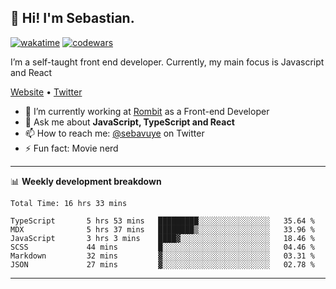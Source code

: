 ## 👋 Hi! I'm Sebastian.

[![wakatime](https://wakatime.com/badge/user/df0036c6-328a-4a39-be9b-e49417ed22a1.svg)](https://wakatime.com/@df0036c6-328a-4a39-be9b-e49417ed22a1)
[![codewars](https://www.codewars.com/users/sebavuye/badges/small)](https://www.codewars.com/users/sebavuye)

I’m a self-taught front end developer. Currently, my main focus is Javascript and React

[Website](https://sebastianvuye.be) • [Twitter](https://twitter.com/sebavuye)

- 🔭 I’m currently working at [Rombit](https://rombit.com/) as a Front-end Developer
- 💬 Ask me about **JavaScript, TypeScript and React**
- 📫 How to reach me: [@sebavuye](https://twitter.com/sebavuye) on Twitter
- ⚡ Fun fact: Movie nerd

-------

📊 **Weekly development breakdown**

<!--START_SECTION:waka-->

```text
Total Time: 16 hrs 33 mins

TypeScript       5 hrs 53 mins   █████████░░░░░░░░░░░░░░░░   35.64 %
MDX              5 hrs 37 mins   ████████▒░░░░░░░░░░░░░░░░   33.96 %
JavaScript       3 hrs 3 mins    ████▓░░░░░░░░░░░░░░░░░░░░   18.46 %
SCSS             44 mins         █░░░░░░░░░░░░░░░░░░░░░░░░   04.46 %
Markdown         32 mins         ▓░░░░░░░░░░░░░░░░░░░░░░░░   03.31 %
JSON             27 mins         ▓░░░░░░░░░░░░░░░░░░░░░░░░   02.78 %
```

<!--END_SECTION:waka-->
-------
